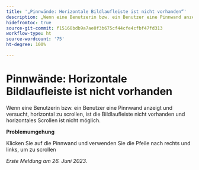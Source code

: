 ```yaml
---
title: '„Pinnwände: Horizontale Bildlaufleiste ist nicht vorhanden“'
description: „Wenn eine Benutzerin bzw. ein Benutzer eine Pinnwand anzeigt und versucht, horizontal zu scrollen, ist die Bildlaufleiste nicht vorhanden und horizontales Scrollen ist nicht möglich.“
hidefromtoc: true
source-git-commit: f15168bdb9a7ae0f3b675cf44cfe4cfbf47fd313
workflow-type: ht
source-wordcount: '75'
ht-degree: 100%

---
```



# Pinnwände: Horizontale Bildlaufleiste ist nicht vorhanden

Wenn eine Benutzerin bzw. ein Benutzer eine Pinnwand anzeigt und versucht, horizontal zu scrollen, ist die Bildlaufleiste nicht vorhanden und horizontales Scrollen ist nicht möglich.

**Problemumgehung**

Klicken Sie auf die Pinnwand und verwenden Sie die Pfeile nach rechts und links, um zu scrollen

_Erste Meldung am 26. Juni 2023._

